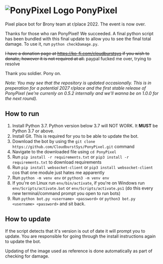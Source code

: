 # ![PonyPixel Logo](https://raw.conep.one/ponypixel-logo-small.png) PonyPixel
Pixel place bot for Brony team at r/place 2022. The event is now over.

Thanks for those who ran PonyPixel! We succeeded. A final python script has been bundled with this final update to allow you to see the final total damage. To use it, run `python checkDamage.py`.

~~I have a donation page at https://ko-fi.com/cloudburstsys if you wish to donate, however it is not required at all.~~ paypal fucked me over, trying to resolve

Thank you soldier. Pony on.

*Note: You may see that the repository is updated occasionally. This is in preperation for a potential 2027 r/place and the first stable release of PonyPixel (we're currenly on 0.5.2 internally and we'll wanna be on 1.0.0 for the next round).*

## How to run
1. Install Python 3.7. Python version below 3.7 will NOT WORK. It **MUST** be Python 3.7 or above.
2. Install Git. This is required for you to be able to update the bot.
3. Download the bot by using the `git clone https://github.com/CloudburstSys/PonyPixel.git` command
4. Navigate to the downloaded file using `cd PonyPixel`
5. Run `pip install -r requirements.txt` or `pip3 install -r requirements.txt` to download requirements
6. Run `pip install websocket-client` or `pip3 install websocket-client` cos that one module just hates me apparently
7. Run `python -m venv env` or `python3 -m venv env`
8. If you're on Linux run `env/bin/activate`, if you're on Windows run `env/Scripts/activate.bat` or `env/Scripts/activate.ps1` (do this every new terminal/command prompt you open to run bots)
7. Run `python bot.py <username> <password>` or `python3 bot.py <username> <password>` and sit back.

## How to update
If the script detects that it's version is out of date it will prompt you to update. You are responsible for going through the install instructions again to update the bot.

Updating of the image used as reference is done automatically as part of checking for damage.
